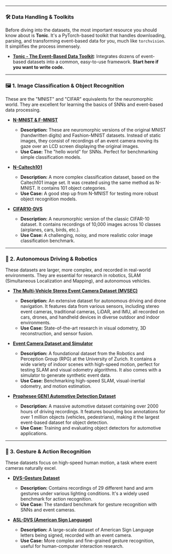 -----

### 🛠️ Data Handling & Toolkits

Before diving into the datasets, the most important resource you should know about is **Tonic**. It's a PyTorch-based toolkit that handles downloading, parsing, and transforming event-based data for you, much like `torchvision`. It simplifies the process immensely.

  * **[Tonic - The Event-Based Data Toolkit](https://github.com/neuromorphs/tonic)**: Integrates dozens of event-based datasets into a common, easy-to-use framework. **Start here if you want to write code.**

-----

### 🖼️ 1. Image Classification & Object Recognition

These are the "MNIST" and "CIFAR" equivalents for the neuromorphic world. They are excellent for learning the basics of SNNs and event-based data processing.

  * **[N-MNIST & F-MNIST](https://www.garrickorchard.com/datasets/n-mnist)**

      * **Description:** These are neuromorphic versions of the original MNIST (handwritten digits) and Fashion-MNIST datasets. Instead of static images, they consist of recordings of an event camera moving its gaze over an LCD screen displaying the original images.
      * **Use Case:** The "hello world" for SNNs. Perfect for benchmarking simple classification models.

  * **[N-Caltech101](https://www.garrickorchard.com/datasets/n-caltech101)**

      * **Description:** A more complex classification dataset, based on the Caltech101 image set. It was created using the same method as N-MNIST. It contains 101 object categories.
      * **Use Case:** A good step up from N-MNIST for testing more robust object recognition models.

  * **[CIFAR10-DVS](https://www.google.com/search?q=https://figshare.com/articles/dataset/CIFAR10-DVS_a_neuromorphic_dataset_for_object_classification/4724671)**

      * **Description:** A neuromorphic version of the classic CIFAR-10 dataset. It contains recordings of 10,000 images across 10 classes (airplanes, cars, birds, etc.).
      * **Use Case:** A challenging, noisy, and more realistic color image classification benchmark.

-----

### 🚗 2. Autonomous Driving & Robotics

These datasets are larger, more complex, and recorded in real-world environments. They are essential for research in robotics, SLAM (Simultaneous Localization and Mapping), and autonomous vehicles.

  * **[The Multi-Vehicle Stereo Event Camera Dataset (MVSEC)](https://daniilidis-group.github.io/mvsec/)**

      * **Description:** An extensive dataset for autonomous driving and drone navigation. It features data from various sensors, including stereo event cameras, traditional cameras, LiDAR, and IMU, all recorded on cars, drones, and handheld devices in diverse outdoor and indoor environments.
      * **Use Case:** State-of-the-art research in visual odometry, 3D reconstruction, and sensor fusion.

  * **[Event Camera Dataset and Simulator](https://rpg.ifi.uzh.ch/davis_data.html)**

      * **Description:** A foundational dataset from the Robotics and Perception Group (RPG) at the University of Zurich. It contains a wide variety of indoor scenes with high-speed motion, perfect for testing SLAM and visual odometry algorithms. It also comes with a simulator to generate synthetic event data.
      * **Use Case:** Benchmarking high-speed SLAM, visual-inertial odometry, and motion estimation.

  * **[Prophesee GEN1 Automotive Detection Dataset](https://www.google.com/search?q=https://www.prophesee.ai/2020/07/15/automotive-dataset-1-million-objects/)**

      * **Description:** A massive automotive dataset containing over 2000 hours of driving recordings. It features bounding box annotations for over 1 million objects (vehicles, pedestrians), making it the largest event-based dataset for object detection.
      * **Use Case:** Training and evaluating object detectors for automotive applications.

-----

### 👋 3. Gesture & Action Recognition

These datasets focus on high-speed human motion, a task where event cameras naturally excel.

  * **[DVS-Gesture Dataset](https://www.google.com/search?q=https://research.ibm.com/interactive/dvs-gesture/)**

      * **Description:** Contains recordings of 29 different hand and arm gestures under various lighting conditions. It's a widely used benchmark for action recognition.
      * **Use Case:** The standard benchmark for gesture recognition with SNNs and event cameras.

  * **[ASL-DVS (American Sign Language)](https://www.frontiersin.org/articles/10.3389/fnins.2017.00735/full)**

      * **Description:** A large-scale dataset of American Sign Language letters being signed, recorded with an event camera.
      * **Use Case:** More complex and fine-grained gesture recognition, useful for human-computer interaction research.

